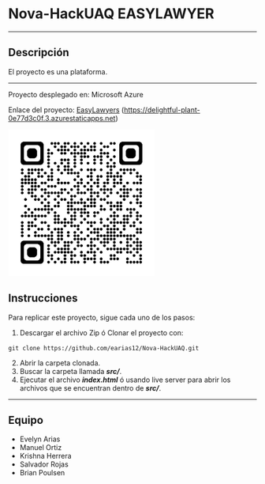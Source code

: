 # Nova-HackUAQ EASYLAWYER

---

## Descripción

El proyecto es una plataforma. 


---
Proyecto desplegado en: Microsoft Azure

Enlace del proyecto: [EasyLawyers](https://delightful-plant-0e77d3c0f.3.azurestaticapps.net) (https://delightful-plant-0e77d3c0f.3.azurestaticapps.net)

<div>
<img src="./img/qr-webapp.png">
</div>

## Instrucciones

Para replicar este proyecto, sigue cada uno de los pasos:
1. Descargar el archivo Zip ó Clonar el proyecto con: 
```bash:
git clone https://github.com/earias12/Nova-HackUAQ.git
```
2. Abrir la carpeta clonada.
3. Buscar la carpeta llamada ***src/***.
4. Ejecutar el archivo ***index.html*** ó usando live server para abrir los archivos que se encuentran dentro de ***src/***.


---
## Equipo

- Evelyn Arias
- Manuel Ortiz
- Krishna Herrera
- Salvador Rojas
- Brian Poulsen
